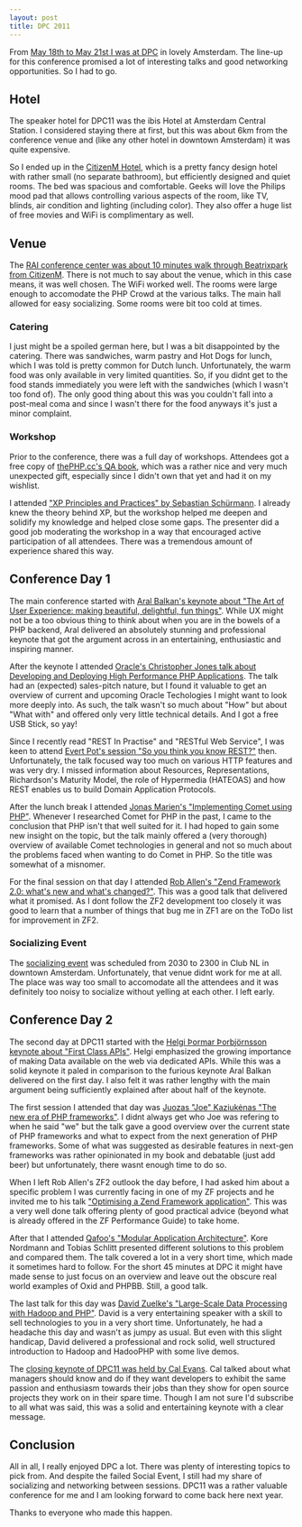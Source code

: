 ```yaml
---
layout: post
title: DPC 2011
---
```


From [May 18th to May 21st I was at DPC][10] in lovely Amsterdam. The line-up for this
conference promised a lot of interesting talks and good networking opportunities.
So I had to go.

## Hotel

The speaker hotel for DPC11 was the ibis Hotel at Amsterdam Central Station.
I considered staying there at first, but this was about 6km from the conference
venue and (like any other hotel in downtown Amsterdam) it was quite expensive.

So I ended up in the [CitizenM Hotel][11], which is a pretty fancy design hotel with
rather small (no separate bathroom), but efficiently designed and quiet rooms.
The bed was spacious and comfortable. Geeks will love the Philips mood pad that
allows controlling various aspects of the room, like TV, blinds, air condition
and lighting (including color). They also offer a huge list of free movies and
WiFi is complimentary as well.

## Venue

The [RAI conference center was about 10 minutes walk through Beatrixpark from CitizenM][12].
There is not much to say about the venue, which in this case means, it was well chosen.
The WiFi worked well. The rooms were large enough to accomodate the PHP Crowd
at the various talks. The main hall allowed for easy socializing. Some rooms
were bit too cold at times.

### Catering

I just might be a spoiled german here, but I was a bit disappointed by the
catering. There was sandwiches, warm pastry and Hot Dogs for lunch, which I was
told is pretty common for Dutch lunch. Unfortunately, the warm food was only
available in very limited quantities. So, if you didnt get to the food stands
immediately you were left with the sandwiches (which I wasn't too fond of).
The only good thing about this was you couldn't fall into a post-meal coma and since
I wasn't there for the food anyways it's just a minor complaint.

### Workshop

Prior to the conference, there was a full day of workshops. Attendees got a free copy
of [thePHP.cc's QA book][13], which was a rather nice
and very much unexpected gift, especially since I didn't own that yet and had
it on my wishlist.

I attended ["XP Principles and Practices" by Sebastian Schürmann][14].
I already knew the theory behind XP, but the workshop helped me deepen and
solidify my knowledge and helped close some gaps. The presenter did a good
job moderating the workshop in a way that encouraged active participation
of all attendees. There was a tremendous amount of experience shared this way.

## Conference Day 1

The main conference started with [Aral Balkan's keynote about "The Art of User Experience: making beautiful, delightful, fun things"][1]. While UX might not
be a too obvious thing to think about when you are in the bowels of a PHP
backend, Aral delivered an absolutely stunning and professional keynote that
got the argument across in an entertaining, enthusiastic and inspiring manner.

After the keynote I attended [Oracle's Christopher Jones talk about Developing and Deploying High Performance PHP Applications][2]. The talk had an (expected)
sales-pitch nature, but I found it valuable to get an overview of current and
upcoming Oracle Techologies I might want to look more deeply into. As such,
the talk wasn't so much about "How" but about "What with" and offered only
very little technical details. And I got a free USB Stick, so yay!

Since I recently read "REST In Practise" and "RESTful Web Service", I was keen
to attend [Evert Pot's session "So you think you know REST?"][3] then.
Unfortunately, the talk focused way too much on various HTTP features and was
very dry. I missed information about Resources, Representations, Richardson's
Maturity Model, the role of Hypermedia (HATEOAS) and how REST enables us to
build Domain Application Protocols.

After the lunch break I attended [Jonas Marien's "Implementing Comet using PHP"][5].
Whenever I researched Comet for PHP in the past, I came to the conclusion that
PHP isn't that well suited for it. I had hoped to gain some new insight on the topic,
but the talk mainly offered a (very thorough) overview of available Comet
technologies in general and not so much about the problems faced when wanting to
do Comet in PHP. So the title was somewhat of a misnomer.

For the final session on that day I attended [Rob Allen's "Zend Framework 2.0: what's new and what's changed?"][4]. This was a good talk that delivered what
it promised. As I dont follow the ZF2 development too closely it was good to
learn that a number of things that bug me in ZF1 are on the ToDo list for
improvement in ZF2.

### Socializing Event

The [socializing event][15] was scheduled from 2030 to 2300 in Club NL in downtown
Amsterdam. Unfortunately, that venue didnt work for me at all. The place was
way too small to accomodate all the attendees and it was definitely too noisy
to socialize without yelling at each other. I left early.

## Conference Day 2

The second day at DPC11 started with the [Helgi Þormar Þorbjörnsson keynote about "First Class APIs"][16]. Helgi emphasized the growing
importance of making Data available on the web via dedicated APIs. While this was
a solid keynote it paled in comparison to the furious keynote Aral Balkan delivered
on the first day. I also felt it was rather lengthy with the main argument being
sufficiently explained after about half of the keynote.

The first session I attended that day was [Juozas "Joe" Kaziukėnas "The new era of PHP frameworks"][6]. I didnt always get who Joe was refering to when he
said "we" but the talk gave a good overview over the current state of PHP
frameworks and what to expect from the next generation of PHP frameworks.
Some of what was suggested as desirable features in next-gen frameworks was
rather opinionated in my book and debatable (just add beer) but unfortunately,
there wasnt enough time to do so.

When I left Rob Allen's ZF2 outlook the day before, I had asked him about a
specific problem I was currently facing in one of my ZF projects and he invited
me to his talk ["Optimising a Zend Framework application"][7]. This was a very
well done talk offering plenty of good practical advice (beyond what is already
offered in the ZF Performance Guide) to take home.

After that I attended [Qafoo's "Modular Application Architecture"][17]. Kore
Nordmann and Tobias Schlitt presented different solutions to this problem and
compared them. The talk covered a lot in a very short time, which made it
sometimes hard to follow. For the short 45 minutes at DPC it might have made
sense to just focus on an overview and leave out the obscure real world examples
of Oxid and PHPBB. Still, a good talk.

The last talk for this day was [David Zuelke's "Large-Scale Data Processing with Hadoop and PHP"][8]. David is a very entertaining speaker with a skill to sell
technologies to you in a very short time. Unfortunately, he had a headache this
day and wasn't as jumpy as usual. But even with this slight handicap, David
delivered a professional and rock solid, well structured introduction to
Hadoop and HadooPHP with some live demos.

The [closing keynote of DPC11 was held by Cal Evans][9]. Cal talked about what
managers should know and do if they want developers to exhibit the same
passion and enthusiasm towards their jobs than they show for open source
projects they work on in their spare time. Though I am not sure I'd subscribe
to all what was said, this was a solid and entertaining keynote with a clear message.

## Conclusion

All in all, I really enjoyed DPC a lot. There was plenty of interesting topics
to pick from. And despite the failed Social Event, I still had my share
of socializing and networking between sessions. DPC11 was a rather valuable
conference for me and I am looking forward to come back here next year.

Thanks to everyone who made this happen.

 [1]: http://joind.in/talk/view/3375
 [2]: http://joind.in/talk/view/3225
 [3]: http://joind.in/talk/view/3231
 [4]: http://joind.in/talk/view/3238
 [5]: http://joind.in/talk/view/3237
 [6]: http://joind.in/talk/view/3244
 [7]: http://joind.in/talk/view/3245
 [8]: http://joind.in/talk/view/3252
 [9]: http://joind.in/talk/view/3254
 [10]: http://joind.in/event/view/603
 [11]: http://www.citizenm.com/
 [12]: http://bit.ly/mGFH3R
 [13]: http://qualityassuranceinphpprojects.com/
 [14]: http://joind.in/talk/view/3217
 [15]: http://joind.in/talk/view/3376
 [16]: http://joind.in/talk/view/3241
 [17]: http://joind.in/talk/view/3249